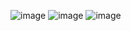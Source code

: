 ![image](https://github.com/PrajwalGautam955/multipage/assets/141403909/9877fe89-773b-4377-a4b2-4e0a65e0268d)
![image](https://github.com/PrajwalGautam955/multipage/assets/141403909/fd0d1c5b-ba62-4222-8e16-7c9ec648e013)
![image](https://github.com/PrajwalGautam955/multipage/assets/141403909/ffe9f8a7-4ef7-4b03-987d-b75a51ebd67a)
